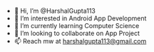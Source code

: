 - 👋 Hi, I’m @HarshalGupta113
- 👀 I’m interested in Android App Development
- 🌱 I’m currently learning Computer Science
- 💞️ I’m looking to collaborate on App Project
- 📫 Reach mw at harshalgupta113@gmail.com

<!---
HarshalGupta113/HarshalGupta113 is a ✨ special ✨ repository because its `README.md` (this file) appears on your GitHub profile.
You can click the Preview link to take a look at your changes.
--->
